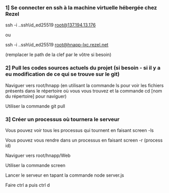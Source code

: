 ### 1] Se connecter en ssh à la machine virtuelle hébergée chez Rezel

ssh -i .\.ssh\id_ed25519 root@137.194.13.176

ou

ssh -i .\.ssh\id_ed25519 root@hnapp-lxc.rezel.net

(remplacer le path de la clef par le vôtre si besoin)


### 2] Pull les codes sources actuels du projet (si besoin - si il y a eu modification de ce qui se trouve sur le git)

Naviguer vers root/hnapp (en utilisant la commande ls pour voir les fichiers présents dans le répertoire où vous vous trouvez et la commande cd [nom du répertoire] pour naviguer)

Utiliser la commande git pull


### 3] Créer un processus où tournera le serveur

Vous pouvez voir tous les processus qui tournent en faisant screen -ls

Vous pouvez vous rendre dans un processus en faisant screen -r (process id)

Naviguer vers root/hnapp/Web

Utiliser la commande screen

Lancer le serveur en tapant la commande node server.js

Faire ctrl a puis ctrl d